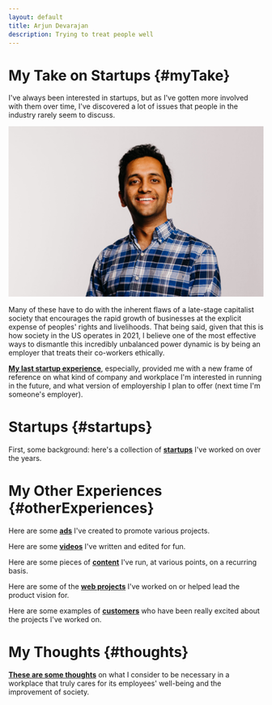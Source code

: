 ```yaml
---
layout: default
title: Arjun Devarajan
description: Trying to treat people well
---
```


# My Take on Startups {#myTake}

I've always been interested in startups, but as I've gotten more involved with them over time, I've discovered a lot of issues that people in the industry rarely seem to discuss. 

![Me](./assets/images/Arjun_Headshot.jpg)

Many of these have to do with the inherent flaws of a late-stage capitalist society that encourages the rapid growth of businesses at the explicit expense of peoples' rights and livelihoods. That being said, given that this is how society in the US operates in 2021, I believe one of the most effective ways to dismantle this incredibly unbalanced power dynamic is by being an employer that treats their co-workers ethically. 

[**My last startup experience**](./collections/startups/toucan-ai), especially, provided me with a new frame of reference on what kind of company and workplace I'm interested in running in the future, and what version of employership I plan to offer (next time I'm someone's employer). 

# Startups {#startups}

First, some background: here's a collection of [**startups**](./collections/startups) I've worked on over the years.

# My Other Experiences {#otherExperiences}

Here are some [**ads**](./collections/ads) I've created to promote various projects.

Here are some [**videos**](./collections/videos) I've written and edited for fun.

Here are some pieces of [**content**](./collections/content) I've run, at various points, on a recurring basis.

Here are some of the [**web projects**](./collections/projects) I've worked on or helped lead the product vision for.

Here are some examples of [**customers**](./collections/reviews) who have been really excited about the projects I've worked on.

<!-- Here are some examples of [**non-startup-related things**](./collections/notstartups) I've been involved with in recent years. -->

# My Thoughts {#thoughts}

[**These are some thoughts**](./collections/ethics) on what I consider to be necessary in a workplace that truly cares for its employees' well-being and the improvement of society.
